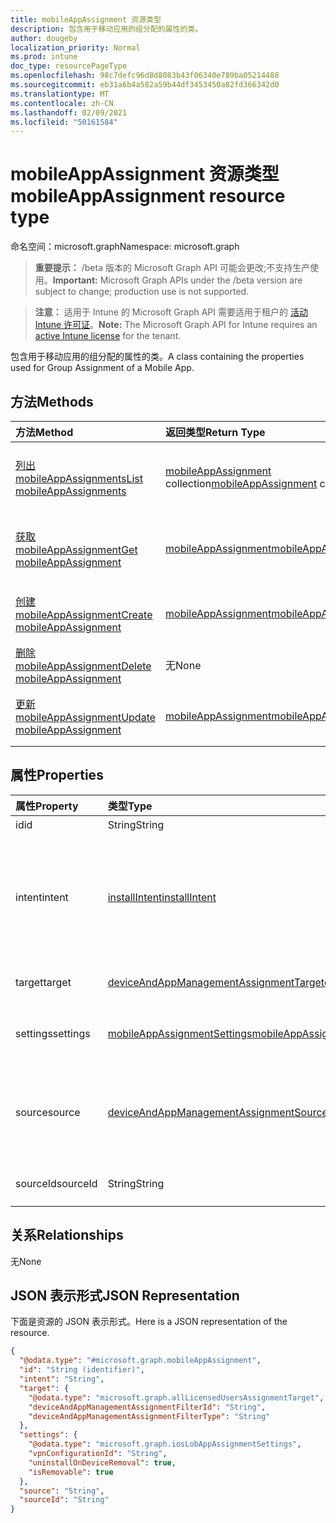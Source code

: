```yaml
---
title: mobileAppAssignment 资源类型
description: 包含用于移动应用的组分配的属性的类。
author: dougeby
localization_priority: Normal
ms.prod: intune
doc_type: resourcePageType
ms.openlocfilehash: 98c7defc96d8d8083b43f06340e789ba05214488
ms.sourcegitcommit: eb31a6b4a582a59b44df3453450a82fd366342d0
ms.translationtype: MT
ms.contentlocale: zh-CN
ms.lasthandoff: 02/09/2021
ms.locfileid: "50161584"
---
```

# <a name="mobileappassignment-resource-type"></a><span data-ttu-id="77c37-103">mobileAppAssignment 资源类型</span><span class="sxs-lookup"><span data-stu-id="77c37-103">mobileAppAssignment resource type</span></span>

<span data-ttu-id="77c37-104">命名空间：microsoft.graph</span><span class="sxs-lookup"><span data-stu-id="77c37-104">Namespace: microsoft.graph</span></span>

> <span data-ttu-id="77c37-105">**重要提示：** /beta 版本的 Microsoft Graph API 可能会更改;不支持生产使用。</span><span class="sxs-lookup"><span data-stu-id="77c37-105">**Important:** Microsoft Graph APIs under the /beta version are subject to change; production use is not supported.</span></span>

> <span data-ttu-id="77c37-106">**注意：** 适用于 Intune 的 Microsoft Graph API 需要适用于租户的 [活动 Intune 许可证](https://go.microsoft.com/fwlink/?linkid=839381)。</span><span class="sxs-lookup"><span data-stu-id="77c37-106">**Note:** The Microsoft Graph API for Intune requires an [active Intune license](https://go.microsoft.com/fwlink/?linkid=839381) for the tenant.</span></span>

<span data-ttu-id="77c37-107">包含用于移动应用的组分配的属性的类。</span><span class="sxs-lookup"><span data-stu-id="77c37-107">A class containing the properties used for Group Assignment of a Mobile App.</span></span>

## <a name="methods"></a><span data-ttu-id="77c37-108">方法</span><span class="sxs-lookup"><span data-stu-id="77c37-108">Methods</span></span>
|<span data-ttu-id="77c37-109">方法</span><span class="sxs-lookup"><span data-stu-id="77c37-109">Method</span></span>|<span data-ttu-id="77c37-110">返回类型</span><span class="sxs-lookup"><span data-stu-id="77c37-110">Return Type</span></span>|<span data-ttu-id="77c37-111">说明</span><span class="sxs-lookup"><span data-stu-id="77c37-111">Description</span></span>|
|:---|:---|:---|
|[<span data-ttu-id="77c37-112">列出 mobileAppAssignments</span><span class="sxs-lookup"><span data-stu-id="77c37-112">List mobileAppAssignments</span></span>](../api/intune-apps-mobileappassignment-list.md)|<span data-ttu-id="77c37-113">[mobileAppAssignment](../resources/intune-apps-mobileappassignment.md) collection</span><span class="sxs-lookup"><span data-stu-id="77c37-113">[mobileAppAssignment](../resources/intune-apps-mobileappassignment.md) collection</span></span>|<span data-ttu-id="77c37-114">列出 [mobileAppAssignment](../resources/intune-apps-mobileappassignment.md) 对象的属性和关系。</span><span class="sxs-lookup"><span data-stu-id="77c37-114">List properties and relationships of the [mobileAppAssignment](../resources/intune-apps-mobileappassignment.md) objects.</span></span>|
|[<span data-ttu-id="77c37-115">获取 mobileAppAssignment</span><span class="sxs-lookup"><span data-stu-id="77c37-115">Get mobileAppAssignment</span></span>](../api/intune-apps-mobileappassignment-get.md)|[<span data-ttu-id="77c37-116">mobileAppAssignment</span><span class="sxs-lookup"><span data-stu-id="77c37-116">mobileAppAssignment</span></span>](../resources/intune-apps-mobileappassignment.md)|<span data-ttu-id="77c37-117">读取 [mobileAppAssignment](../resources/intune-apps-mobileappassignment.md) 对象的属性和关系。</span><span class="sxs-lookup"><span data-stu-id="77c37-117">Read properties and relationships of the [mobileAppAssignment](../resources/intune-apps-mobileappassignment.md) object.</span></span>|
|[<span data-ttu-id="77c37-118">创建 mobileAppAssignment</span><span class="sxs-lookup"><span data-stu-id="77c37-118">Create mobileAppAssignment</span></span>](../api/intune-apps-mobileappassignment-create.md)|[<span data-ttu-id="77c37-119">mobileAppAssignment</span><span class="sxs-lookup"><span data-stu-id="77c37-119">mobileAppAssignment</span></span>](../resources/intune-apps-mobileappassignment.md)|<span data-ttu-id="77c37-120">创建新的 [mobileAppAssignment](../resources/intune-apps-mobileappassignment.md) 对象。</span><span class="sxs-lookup"><span data-stu-id="77c37-120">Create a new [mobileAppAssignment](../resources/intune-apps-mobileappassignment.md) object.</span></span>|
|[<span data-ttu-id="77c37-121">删除 mobileAppAssignment</span><span class="sxs-lookup"><span data-stu-id="77c37-121">Delete mobileAppAssignment</span></span>](../api/intune-apps-mobileappassignment-delete.md)|<span data-ttu-id="77c37-122">无</span><span class="sxs-lookup"><span data-stu-id="77c37-122">None</span></span>|<span data-ttu-id="77c37-123">删除 [mobileAppAssignment](../resources/intune-apps-mobileappassignment.md)</span><span class="sxs-lookup"><span data-stu-id="77c37-123">Deletes a [mobileAppAssignment](../resources/intune-apps-mobileappassignment.md).</span></span>|
|[<span data-ttu-id="77c37-124">更新 mobileAppAssignment</span><span class="sxs-lookup"><span data-stu-id="77c37-124">Update mobileAppAssignment</span></span>](../api/intune-apps-mobileappassignment-update.md)|[<span data-ttu-id="77c37-125">mobileAppAssignment</span><span class="sxs-lookup"><span data-stu-id="77c37-125">mobileAppAssignment</span></span>](../resources/intune-apps-mobileappassignment.md)|<span data-ttu-id="77c37-126">更新 [mobileAppAssignment](../resources/intune-apps-mobileappassignment.md) 对象的属性。</span><span class="sxs-lookup"><span data-stu-id="77c37-126">Update the properties of a [mobileAppAssignment](../resources/intune-apps-mobileappassignment.md) object.</span></span>|

## <a name="properties"></a><span data-ttu-id="77c37-127">属性</span><span class="sxs-lookup"><span data-stu-id="77c37-127">Properties</span></span>
|<span data-ttu-id="77c37-128">属性</span><span class="sxs-lookup"><span data-stu-id="77c37-128">Property</span></span>|<span data-ttu-id="77c37-129">类型</span><span class="sxs-lookup"><span data-stu-id="77c37-129">Type</span></span>|<span data-ttu-id="77c37-130">说明</span><span class="sxs-lookup"><span data-stu-id="77c37-130">Description</span></span>|
|:---|:---|:---|
|<span data-ttu-id="77c37-131">id</span><span class="sxs-lookup"><span data-stu-id="77c37-131">id</span></span>|<span data-ttu-id="77c37-132">String</span><span class="sxs-lookup"><span data-stu-id="77c37-132">String</span></span>|<span data-ttu-id="77c37-133">实体的键。</span><span class="sxs-lookup"><span data-stu-id="77c37-133">Key of the entity.</span></span>|
|<span data-ttu-id="77c37-134">intent</span><span class="sxs-lookup"><span data-stu-id="77c37-134">intent</span></span>|[<span data-ttu-id="77c37-135">installIntent</span><span class="sxs-lookup"><span data-stu-id="77c37-135">installIntent</span></span>](../resources/intune-shared-installintent.md)|<span data-ttu-id="77c37-136">由管理员定义的安装意图。可取值为：`available`、`required`、`uninstall`、`availableWithoutEnrollment`。</span><span class="sxs-lookup"><span data-stu-id="77c37-136">The install intent defined by the admin. Possible values are: `available`, `required`, `uninstall`, `availableWithoutEnrollment`.</span></span>|
|<span data-ttu-id="77c37-137">target</span><span class="sxs-lookup"><span data-stu-id="77c37-137">target</span></span>|[<span data-ttu-id="77c37-138">deviceAndAppManagementAssignmentTarget</span><span class="sxs-lookup"><span data-stu-id="77c37-138">deviceAndAppManagementAssignmentTarget</span></span>](../resources/intune-shared-deviceandappmanagementassignmenttarget.md)|<span data-ttu-id="77c37-139">由管理员定义的目标组分配。</span><span class="sxs-lookup"><span data-stu-id="77c37-139">The target group assignment defined by the admin.</span></span>|
|<span data-ttu-id="77c37-140">settings</span><span class="sxs-lookup"><span data-stu-id="77c37-140">settings</span></span>|[<span data-ttu-id="77c37-141">mobileAppAssignmentSettings</span><span class="sxs-lookup"><span data-stu-id="77c37-141">mobileAppAssignmentSettings</span></span>](../resources/intune-shared-mobileappassignmentsettings.md)|<span data-ttu-id="77c37-142">由管理员定义的目标分配的设置。</span><span class="sxs-lookup"><span data-stu-id="77c37-142">The settings for target assignment defined by the admin.</span></span>|
|<span data-ttu-id="77c37-143">source</span><span class="sxs-lookup"><span data-stu-id="77c37-143">source</span></span>|[<span data-ttu-id="77c37-144">deviceAndAppManagementAssignmentSource</span><span class="sxs-lookup"><span data-stu-id="77c37-144">deviceAndAppManagementAssignmentSource</span></span>](../resources/intune-shared-deviceandappmanagementassignmentsource.md)|<span data-ttu-id="77c37-145">作为工作分配源的资源类型。</span><span class="sxs-lookup"><span data-stu-id="77c37-145">The resource type which is the source for the assignment.</span></span> <span data-ttu-id="77c37-146">可取值为：`direct`、`policySets`。</span><span class="sxs-lookup"><span data-stu-id="77c37-146">Possible values are: `direct`, `policySets`.</span></span>|
|<span data-ttu-id="77c37-147">sourceId</span><span class="sxs-lookup"><span data-stu-id="77c37-147">sourceId</span></span>|<span data-ttu-id="77c37-148">String</span><span class="sxs-lookup"><span data-stu-id="77c37-148">String</span></span>|<span data-ttu-id="77c37-149">工作分配的源的标识符。</span><span class="sxs-lookup"><span data-stu-id="77c37-149">The identifier of the source of the assignment.</span></span>|

## <a name="relationships"></a><span data-ttu-id="77c37-150">关系</span><span class="sxs-lookup"><span data-stu-id="77c37-150">Relationships</span></span>
<span data-ttu-id="77c37-151">无</span><span class="sxs-lookup"><span data-stu-id="77c37-151">None</span></span>

## <a name="json-representation"></a><span data-ttu-id="77c37-152">JSON 表示形式</span><span class="sxs-lookup"><span data-stu-id="77c37-152">JSON Representation</span></span>
<span data-ttu-id="77c37-153">下面是资源的 JSON 表示形式。</span><span class="sxs-lookup"><span data-stu-id="77c37-153">Here is a JSON representation of the resource.</span></span>
<!-- {
  "blockType": "resource",
  "keyProperty": "id",
  "@odata.type": "microsoft.graph.mobileAppAssignment"
}
-->
``` json
{
  "@odata.type": "#microsoft.graph.mobileAppAssignment",
  "id": "String (identifier)",
  "intent": "String",
  "target": {
    "@odata.type": "microsoft.graph.allLicensedUsersAssignmentTarget",
    "deviceAndAppManagementAssignmentFilterId": "String",
    "deviceAndAppManagementAssignmentFilterType": "String"
  },
  "settings": {
    "@odata.type": "microsoft.graph.iosLobAppAssignmentSettings",
    "vpnConfigurationId": "String",
    "uninstallOnDeviceRemoval": true,
    "isRemovable": true
  },
  "source": "String",
  "sourceId": "String"
}
```




